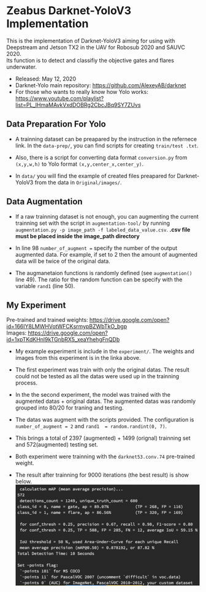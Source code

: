 # Zeabus Darknet-YoloV3 Implementation

This is the implementation of Darknet-YoloV3 aiming for using with Deepstream and Jetson TX2 in the UAV for Robosub 2020 and SAUVC 2020.  
Its function is to detect and classifiy the objective gates and flares underwater.

- Released: May 12, 2020  
- Darknet-Yolo main repository: https://github.com/AlexeyAB/darknet  
- For those who wants to really know how Yolo works: https://www.youtube.com/playlist?list=PL_IHmaMAvkVxdDOBRg2CbcJBq9SY7ZUvs  

## Data Preparation For Yolo
- A trainning dataset can be preapared by the instruction in the refernece link. In the `data-prep/`, you can find scripts for creating `train/test .txt`. 

- Also, there is a script for converting data format `conversion.py` from `(x,y,w,h)` to Yolo format `(x,y,center_x,center_y)`.

- In `data/` you will find the example of created files preapared for Darknet-YoloV3 from the data in `Original/images/`.

## Data Augmentation
- If a raw trainning dataset is not enough, you can augmenting the current trainning set with the script in `augmentation-tool/` by running `augmentation.py -p image_path -f labeled_data_value.csv`. **.csv file must be placed inside the image_path directory**

- In line 98 `number_of_augment =` specify the number of the output augmented data. For example, if set to 2 then the amount of augmented data will be twice of the original data.  

- The augmanetaion functions is randomly defined (see `augmentation()` line 49). The ratio for the random function can be specify with the variable `rand1` (line 50).

## My Experiment
Pre-trained and trained weights: https://drive.google.com/open?id=166IY8LMWHVotWFCKsrmypBZWbTkO_bgp  
Images: https://drive.google.com/open?id=1xpTKdKHnl9kTGnbRX5_xeaYhehgFnQDb  

- My example experiment is include in the `experiment/`. The weights and images from this experiment is in the linka above. 

- The first experiment was train with only the original datas. The result could not be tested as all the datas were used up in the trainning process. 

- In the the second experiment, the model was trained with the augmented datas + original datas. The augmented datas was randomly grouped into 80/20 for traning and testing.  
- The datas was augment with the scripts provided. The configuration is `number_of_augment = 2` and `rand1  = random.randint(0, 7)`.  
- This brings a total of 2397 (augmented) + 1499 (orignal) trainning set and 572(augmented) testing set.  
- Both experiment were trainning with the `darknet53.conv.74` pre-trained weight.

- The result after trainning for 9000 iterations (the best result) is show below.
![](images/result.png)
